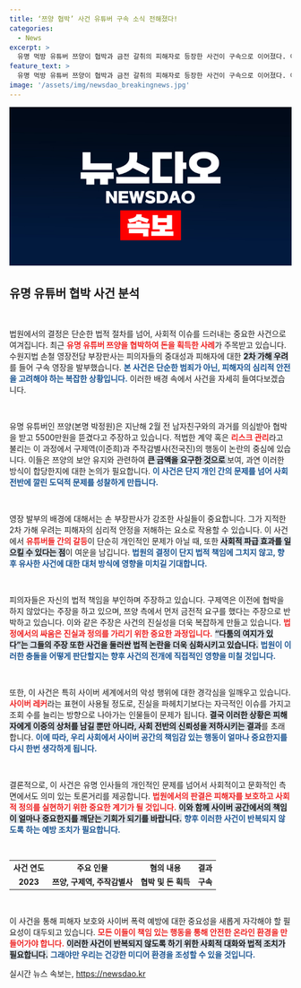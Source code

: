 ```yaml
---
title: ‘쯔양 협박’ 사건 유튜버 구속 소식 전해졌다!
categories:
  - News
excerpt: >
  유명 먹방 유튜버 쯔양이 협박과 금전 갈취의 피해자로 등장한 사건이 구속으로 이어졌다. 이 사건은 2차 가해 우려와 함께 온라인의 어두운 면을 조명하며, 사이버 레커의 실태를 다시금 논란에 올렸다. 클릭을 놓치지 마세요!
feature_text: >
  유명 먹방 유튜버 쯔양이 협박과 금전 갈취의 피해자로 등장한 사건이 구속으로 이어졌다. 이 사건은 2차 가해 우려와 함께 온라인의 어두운 면을 조명하며, 사이버 레커의 실태를 다시금 논란에 올렸다. 클릭을 놓치지 마세요!
image: '/assets/img/newsdao_breakingnews.jpg'
---
```


<p><img src="/assets/img/newsdao_breakingnews.jpg" alt="flaretime 속보" /></p>

<h2 data-ke-size="size26">유명 유튜버 협박 사건 분석</h2>

<p data-ke-size="size16">&nbsp;</p>

<p>법원에서의 결정은 단순한 법적 절차를 넘어, 사회적 이슈를 드러내는 중요한 사건으로 여겨집니다. 최근 <b><span style="color: #ee2323;">유명 유튜버 쯔양을 협박하여 돈을 획득한 사례</span></b>가 주목받고 있습니다. 수원지법 손철 영장전담 부장판사는 피의자들의 중대성과 피해자에 대한 <b><span style="background-color: #21538527;">2차 가해 우려</span></b>를 들어 구속 영장을 발부했습니다. <b><span style="color: #1a5490;">본 사건은 단순한 범죄가 아닌, 피해자의 심리적 안전을 고려해야 하는 복잡한 상황입니다.</span></b> 이러한 배경 속에서 사건을 자세히 들여다보겠습니다.</p>

<p data-ke-size="size16">&nbsp;</p>

<p>유명 유튜버인 쯔양(본명 박정원)은 지난해 2월 전 남자친구와의 과거를 의심받아 협박을 받고 5500만원을 뜯겼다고 주장하고 있습니다. 적법한 계약 혹은 <b><span style="color: #ee2323;">리스크 관리</span></b>라고 불리는 이 과정에서 구제역(이준희)과 주작감별사(전국진)의 행동이 논란의 중심에 있습니다. 이들은 쯔양의 보안 유지와 관련하여 <b><span style="background-color: #21538527;">큰 금액을 요구한 것으로 </span></b>보여, 과연 이러한 방식이 합당한지에 대한 논의가 필요합니다. <b><span style="color: #1a5490;">이 사건은 단지 개인 간의 문제를 넘어 사회 전반에 깔린 도덕적 문제를 성찰하게 만듭니다.</span></b></p>

<p data-ke-size="size16">&nbsp;</p>

<p>영장 발부의 배경에 대해서는 손 부장판사가 강조한 사실들이 중요합니다. 그가 지적한 2차 가해 우려는 피해자의 심리적 안정을 저해하는 요소로 작용할 수 있습니다. 이 사건에서 <b><span style="color: #ee2323;">유튜버들 간의 갈등</span></b>이 단순히 개인적인 문제가 아닐 때, 또한 <b><span style="background-color: #21538527;">사회적 파급 효과를 일으킬 수 있다는 점</span></b>이 여운을 남깁니다. <b><span style="color: #1a5490;">법원의 결정이 단지 법적 책임에 그치지 않고, 향후 유사한 사건에 대한 대처 방식에 영향을 미치길 기대합니다.</span></b></p>

<p data-ke-size="size16">&nbsp;</p>

<p>피의자들은 자신의 법적 책임을 부인하며 주장하고 있습니다. 구제역은 이전에 협박을 하지 않았다는 주장을 하고 있으며, 쯔양 측에서 먼저 금전적 요구를 했다는 주장으로 반박하고 있습니다. 이와 같은 주장은 사건의 진실성을 더욱 복잡하게 만들고 있습니다. <b><span style="color: #ee2323;">법정에서의 싸움은 진실과 정의를 가리기 위한 중요한 과정입니다.</span></b> <b><span style="background-color: #21538527;">“다툼의 여지가 있다”는 그들의 주장 또한 사건을 둘러싼 법적 논란을 더욱 심화시키고 있습니다.</span></b> <b><span style="color: #1a5490;">법원이 이러한 충돌을 어떻게 판단할지는 향후 사건의 전개에 직접적인 영향을 미칠 것입니다.</span></b></p>

<p data-ke-size="size16">&nbsp;</p>

<p>또한, 이 사건은 특히 사이버 세계에서의 악성 행위에 대한 경각심을 일깨우고 있습니다. <b><span style="color: #ee2323;">사이버 레커</span></b>라는 표현이 사용될 정도로, 진실을 파헤치기보다는 자극적인 이슈를 가지고 조회 수를 늘리는 방향으로 나아가는 인물들이 문제가 됩니다. <b><span style="background-color: #21538527;">결국 이러한 상황은 피해자에게 이중의 상처를 남길 뿐만 아니라, 사회 전반의 신뢰성을 저하시키는 결과</span></b>를 초래합니다. <b><span style="color: #1a5490;">이에 따라, 우리 사회에서 사이버 공간의 책임감 있는 행동이 얼마나 중요한지를 다시 한번 생각하게 됩니다.</span></b></p>

<p data-ke-size="size16">&nbsp;</p>

<p>결론적으로, 이 사건은 유명 인사들의 개인적인 문제를 넘어서 사회적이고 문화적인 측면에서도 의미 있는 토론거리를 제공합니다. <b><span style="color: #ee2323;">법원에서의 판결은 피해자를 보호하고 사회적 정의를 실현하기 위한 중요한 계기가 될 것입니다.</span></b> <b><span style="background-color: #21538527;">이와 함께 사이버 공간에서의 책임이 얼마나 중요한지를 깨닫는 기회가 되기를 바랍니다.</span></b> <b><span style="color: #1a5490;">향후 이러한 사건이 반복되지 않도록 하는 예방 조치가 필요합니다.</span></b></p>

<p data-ke-size="size16">&nbsp;</p>

<table style="width: 100%; border-collapse: collapse;">
<tr>
<td style="text-align: center; height: 17px;"><b>사건 연도</b></td>
<td style="text-align: center; height: 17px;"><b>주요 인물</b></td>
<td style="text-align: center; height: 17px;"><b>혐의 내용</b></td>
<td style="text-align: center; height: 17px;"><b>결과</b></td>
</tr>
<tr>
<td style="text-align: center; height: 17px;"><b>2023</b></td>
<td style="text-align: center; height: 17px;"><b>쯔양, 구제역, 주작감별사</b></td>
<td style="text-align: center; height: 17px;"><b>협박 및 돈 획득</b></td>
<td style="text-align: center; height: 17px;"><b>구속</b></td>
</tr>
</table>

<p data-ke-size="size16">&nbsp;</p>

<p>이 사건을 통해 피해자 보호와 사이버 폭력 예방에 대한 중요성을 새롭게 자각해야 할 필요성이 대두되고 있습니다. <b><span style="color: #ee2323;">모든 이들이 책임 있는 행동을 통해 안전한 온라인 환경을 만들어가야 합니다.</span></b> <b><span style="background-color: #21538527;">이러한 사건이 반복되지 않도록 하기 위한 사회적 대화와 법적 조치가 필요합니다.</span></b> <b><span style="color: #1a5490;">그래야만 우리는 건강한 미디어 환경을 조성할 수 있을 것입니다.</span></b></p>
실시간 뉴스 속보는, <a href="https://newsdao.kr" rel="dofollow">https://newsdao.kr</a>


